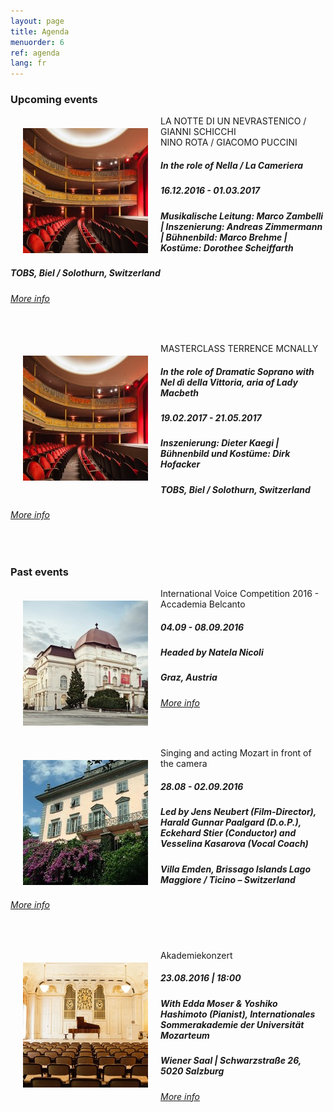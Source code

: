 ```yaml
---
layout: page
title: Agenda
menuorder: 6
ref: agenda
lang: fr
---
```


### Upcoming events

<img style="float: left; padding: 20px" src="/assets/event4.jpg">  

LA NOTTE DI UN NEVRASTENICO / GIANNI SCHICCHI  
NINO ROTA / GIACOMO PUCCINI

##### In the role of Nella / La Cameriera

##### 16.12.2016 - 01.03.2017

##### Musikalische Leitung: Marco Zambelli \| Inszenierung: Andreas Zimmermann \| Bühnenbild: Marco Brehme \| Kostüme: Dorothee Scheiffarth 

##### _TOBS, Biel / Solothurn, Switzerland_

###### <a href="https://www.tobs.ch/fr/theatre-lyrique/productions/stueck/prod/241/" target="_blank">More info</a>

&nbsp;


<img style="float: left; padding: 20px" src="/assets/event4.jpg">  

MASTERCLASS TERRENCE MCNALLY 

##### In the role of Dramatic Soprano with Nel dì della Vittoria, aria of Lady Macbeth 

##### 19.02.2017 - 21.05.2017

##### Inszenierung: Dieter Kaegi \| Bühnenbild und Kostüme: Dirk Hofacker

##### _TOBS, Biel / Solothurn, Switzerland_

###### <a href="https://www.tobs.ch/fr/theatre/productions/stueck/prod/245/" target="_blank">More info</a>

&nbsp;



### Past events

<img style="float: left; padding: 20px" src="/assets/event3.jpg">  

International Voice Competition 2016 - Accademia Belcanto

##### 04.09 - 08.09.2016

##### Headed by Natela Nicoli

##### _Graz, Austria_

###### <a href="http://www.accademia-belcanto.com/english/international-voice-competition-2016/" target="_blank">More info</a>

&nbsp;



<img style="float: left; padding: 20px" src="/assets/event2.jpg">  

Singing and acting Mozart in front of the camera 

##### 28.08 - 02.09.2016

##### Led by Jens Neubert (Film-Director), Harald Gunnar Paalgard (D.o.P.), Eckehard Stier (Conductor) and Vesselina Kasarova (Vocal Coach)

##### _Villa Emden, Brissago Islands Lago Maggiore / Ticino – Switzerland_

###### <a href="http://syquali.ch/en/filmopera/" target="_blank">More info</a>

&nbsp;



<img style="float: left; padding: 20px" src="/assets/event1.jpg">  

Akademiekonzert

##### 23.08.2016 | 18:00

##### With Edda Moser & Yoshiko Hashimoto (Pianist), Internationales Sommerakademie der Universität Mozarteum

##### _Wiener Saal \| Schwarzstraße 26, 5020 Salzburg_

###### <a href="https://www.moz.ac.at/de/events/veranstaltung.php?vanr=32473" target="_blank">More info</a>

&nbsp;

&nbsp;





